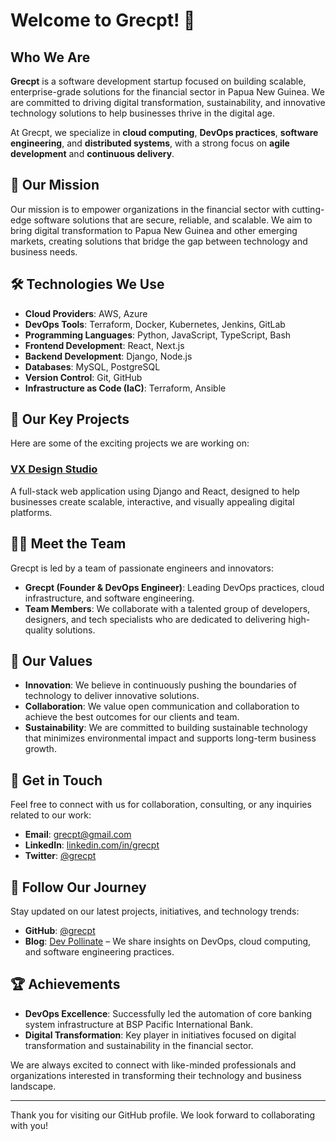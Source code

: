 # Welcome to Grecpt! 🚀

## Who We Are
**Grecpt** is a software development startup focused on building scalable, enterprise-grade solutions for the financial sector in Papua New Guinea. We are committed to driving digital transformation, sustainability, and innovative technology solutions to help businesses thrive in the digital age.

At Grecpt, we specialize in **cloud computing**, **DevOps practices**, **software engineering**, and **distributed systems**, with a strong focus on **agile development** and **continuous delivery**.

## 🌟 Our Mission
Our mission is to empower organizations in the financial sector with cutting-edge software solutions that are secure, reliable, and scalable. We aim to bring digital transformation to Papua New Guinea and other emerging markets, creating solutions that bridge the gap between technology and business needs.

## 🛠️ Technologies We Use
- **Cloud Providers**: AWS, Azure
- **DevOps Tools**: Terraform, Docker, Kubernetes, Jenkins, GitLab
- **Programming Languages**: Python, JavaScript, TypeScript, Bash
- **Frontend Development**: React, Next.js
- **Backend Development**: Django, Node.js
- **Databases**: MySQL, PostgreSQL
- **Version Control**: Git, GitHub
- **Infrastructure as Code (IaC)**: Terraform, Ansible

## 🚀 Our Key Projects
Here are some of the exciting projects we are working on:

### [VX Design Studio](#)
A full-stack web application using Django and React, designed to help businesses create scalable, interactive, and visually appealing digital platforms.

## 🧑‍💻 Meet the Team
Grecpt is led by a team of passionate engineers and innovators:

- **Grecpt (Founder & DevOps Engineer)**: Leading DevOps practices, cloud infrastructure, and software engineering.
- **Team Members**: We collaborate with a talented group of developers, designers, and tech specialists who are dedicated to delivering high-quality solutions.

## 🌱 Our Values
- **Innovation**: We believe in continuously pushing the boundaries of technology to deliver innovative solutions.
- **Collaboration**: We value open communication and collaboration to achieve the best outcomes for our clients and team.
- **Sustainability**: We are committed to building sustainable technology that minimizes environmental impact and supports long-term business growth.

## 💬 Get in Touch
Feel free to connect with us for collaboration, consulting, or any inquiries related to our work:
- **Email**: [grecpt@gmail.com](mailto:grecpt@gmail.com)
- **LinkedIn**: [linkedin.com/in/grecpt](https://www.linkedin.com/in/grecpt)
- **Twitter**: [@grecpt](https://twitter.com/grecpt)

## 📢 Follow Our Journey
Stay updated on our latest projects, initiatives, and technology trends:
- **GitHub**: [@grecpt](https://github.com/grecpt)
- **Blog**: [Dev Pollinate](https://substack.com/grecpt) – We share insights on DevOps, cloud computing, and software engineering practices.

## 🏆 Achievements
- **DevOps Excellence**: Successfully led the automation of core banking system infrastructure at BSP Pacific International Bank.
- **Digital Transformation**: Key player in initiatives focused on digital transformation and sustainability in the financial sector.

We are always excited to connect with like-minded professionals and organizations interested in transforming their technology and business landscape.

---

Thank you for visiting our GitHub profile. We look forward to collaborating with you!
